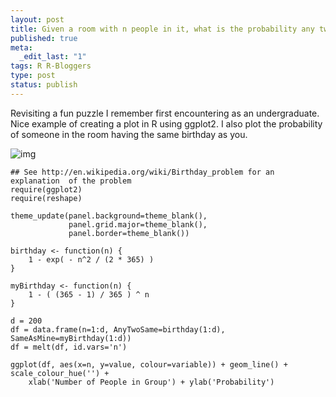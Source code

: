```yaml
--- 
layout: post
title: Given a room with n people in it, what is the probability any two will have the same birthday?
published: true
meta: 
  _edit_last: "1"
tags: R R-Bloggers
type: post
status: publish
---
```

Revisiting a fun puzzle I remember first encountering as an undergraduate. Nice example of creating a plot in R using ggplot2. I also plot the probability of someone in the room having the same birthday as you.

![img](http://jason.bryer.org/images/BirthdayProblem.png)

	## See http://en.wikipedia.org/wiki/Birthday_problem for an explanation  of the problem
	require(ggplot2)
	require(reshape)

	theme_update(panel.background=theme_blank(), 
				 panel.grid.major=theme_blank(), 
				 panel.border=theme_blank())

	birthday <- function(n) { 
		1 - exp( - n^2 / (2 * 365) )
	}

	myBirthday <- function(n) {
		1 - ( (365 - 1) / 365 ) ^ n
	}

	d = 200
	df = data.frame(n=1:d, AnyTwoSame=birthday(1:d), SameAsMine=myBirthday(1:d))
	df = melt(df, id.vars='n')

	ggplot(df, aes(x=n, y=value, colour=variable)) + geom_line() + scale_colour_hue('') +
		xlab('Number of People in Group') + ylab('Probability')
